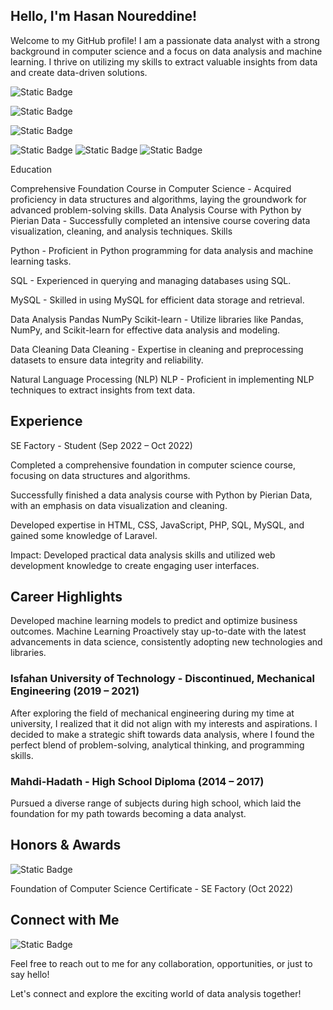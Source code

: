 
## Hello, I'm Hasan Noureddine! 

Welcome to my GitHub profile! I am a passionate data analyst with a strong background in computer science and a focus on data analysis and machine learning. I thrive on utilizing my skills to extract valuable insights from data and create data-driven solutions. 

![Static Badge](https://img.shields.io/badge/python-green?style=for-the-badge&logo=python&labelColor=white)

![Static Badge](https://img.shields.io/badge/pandas-darkblue?style=for-the-badge&logo=PANDAS&labelColor=white)

![Static Badge](https://img.shields.io/badge/scikit--learn-gold?style=for-the-badge&logo=scikit-learn&labelColor=white)

![Static Badge](https://img.shields.io/badge/numpy-navy?style=for-the-badge&logo=numpy&labelColor=white)
![Static Badge](https://img.shields.io/badge/TensorFlow-red?style=for-the-badge&logo=TensorFlow&logoColor=gold&labelColor=white&color=gold)
![Static Badge](https://img.shields.io/badge/TensorFlow-red?style=for-the-badge&logo=TensorBoard&logoColor=gold&labelColor=gold&color=white)





Education       

Comprehensive Foundation Course in Computer Science - Acquired proficiency in data structures and algorithms, laying the groundwork for advanced problem-solving skills.
Data Analysis Course with Python by Pierian Data - Successfully completed an intensive course covering data visualization, cleaning, and analysis techniques.
Skills 



Python - Proficient in Python programming for data analysis and machine learning tasks.

SQL - Experienced in querying and managing databases using SQL.

MySQL - Skilled in using MySQL for efficient data storage and retrieval.

Data Analysis Pandas NumPy Scikit-learn - Utilize libraries like Pandas, NumPy, and Scikit-learn for effective data analysis and modeling.

Data Cleaning Data Cleaning - Expertise in cleaning and preprocessing datasets to ensure data integrity and reliability.

Natural Language Processing (NLP) NLP - Proficient in implementing NLP techniques to extract insights from text data.

## Experience

SE Factory - Student (Sep 2022 – Oct 2022)

Completed a comprehensive foundation in computer science course, focusing on data structures and algorithms.

Successfully finished a data analysis course with Python by Pierian Data, with an emphasis on data visualization and cleaning.

Developed expertise in HTML, CSS, JavaScript, PHP, SQL, MySQL, and gained some knowledge of Laravel.

Impact: Developed practical data analysis skills and utilized web development knowledge to create engaging user interfaces.

## Career Highlights 

Developed machine learning models to predict and optimize business outcomes. Machine Learning
Proactively stay up-to-date with the latest advancements in data science, consistently adopting new technologies and libraries. 

### Isfahan University of Technology - Discontinued, Mechanical Engineering (2019 – 2021)

After exploring the field of mechanical engineering during my time at university, I realized that it did not align with my interests and aspirations. I decided to make a strategic shift towards data analysis, where I found the perfect blend of problem-solving, analytical thinking, and programming skills.

### Mahdi-Hadath - High School Diploma (2014 – 2017)

Pursued a diverse range of subjects during high school, which laid the foundation for my path towards becoming a data analyst.

## Honors & Awards 

![Static Badge](https://img.shields.io/badge/SE-green?style=for-the-badge&logo=SE%20Factory)



Foundation of Computer Science Certificate - SE Factory (Oct 2022)

## Connect with Me 

![Static Badge](https://img.shields.io/badge/linkedin-blue?style=for-the-badge&logo=linkedin)
 



Feel free to reach out to me for any collaboration, opportunities, or just to say hello! 

Let's connect and explore the exciting world of data analysis together! 
